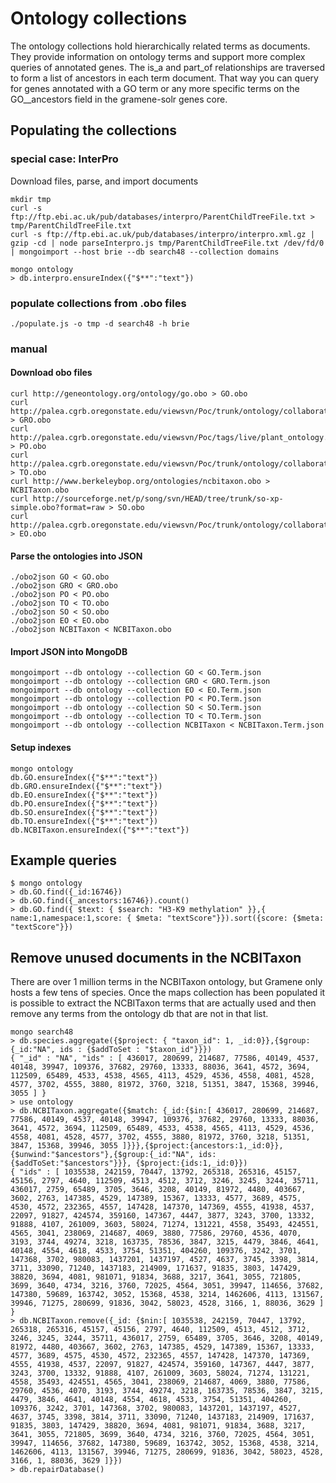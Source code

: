 # Ontology collections
The ontology collections hold hierarchically related terms as documents. They provide information on ontology terms and support more complex queries of annotated genes. The is_a and part_of relationships are traversed to form a list of ancestors in each term document. That way you can query for genes annotated with a GO term or any more specific terms on the GO__ancestors field in the gramene-solr genes core.
## Populating the collections
### special case: InterPro
Download files, parse, and import documents
```
mkdir tmp
curl -s ftp://ftp.ebi.ac.uk/pub/databases/interpro/ParentChildTreeFile.txt > tmp/ParentChildTreeFile.txt
curl -s ftp://ftp.ebi.ac.uk/pub/databases/interpro/interpro.xml.gz | gzip -cd | node parseInterpro.js tmp/ParentChildTreeFile.txt /dev/fd/0 | mongoimport --host brie --db search48 --collection domains

mongo ontology
> db.interpro.ensureIndex({"$**":"text"})
```
### populate collections from .obo files
```
./populate.js -o tmp -d search48 -h brie
```
### manual
#### Download obo files
```
curl http://geneontology.org/ontology/go.obo > GO.obo 
curl http://palea.cgrb.oregonstate.edu/viewsvn/Poc/trunk/ontology/collaborators_ontology/gramene/temporal_gramene.obo > GRO.obo
curl http://palea.cgrb.oregonstate.edu/viewsvn/Poc/tags/live/plant_ontology.obo > PO.obo
curl http://palea.cgrb.oregonstate.edu/viewsvn/Poc/trunk/ontology/collaborators_ontology/gramene/traits/trait.obo > TO.obo
curl http://www.berkeleybop.org/ontologies/ncbitaxon.obo > NCBITaxon.obo
curl http://sourceforge.net/p/song/svn/HEAD/tree/trunk/so-xp-simple.obo?format=raw > SO.obo
curl http://palea.cgrb.oregonstate.edu/viewsvn/Poc/trunk/ontology/collaborators_ontology/plant_environment/environment_ontology.obo > EO.obo
```
#### Parse the ontologies into JSON
```
./obo2json GO < GO.obo
./obo2json GRO < GRO.obo
./obo2json PO < PO.obo
./obo2json TO < TO.obo
./obo2json SO < SO.obo
./obo2json EO < EO.obo
./obo2json NCBITaxon < NCBITaxon.obo
```
#### Import JSON into MongoDB
```
mongoimport --db ontology --collection GO < GO.Term.json
mongoimport --db ontology --collection GRO < GRO.Term.json
mongoimport --db ontology --collection EO < EO.Term.json
mongoimport --db ontology --collection PO < PO.Term.json
mongoimport --db ontology --collection SO < SO.Term.json
mongoimport --db ontology --collection TO < TO.Term.json
mongoimport --db ontology --collection NCBITaxon < NCBITaxon.Term.json
```
#### Setup indexes
```
mongo ontology
db.GO.ensureIndex({"$**":"text"})
db.GRO.ensureIndex({"$**":"text"})
db.EO.ensureIndex({"$**":"text"})
db.PO.ensureIndex({"$**":"text"})
db.SO.ensureIndex({"$**":"text"})
db.TO.ensureIndex({"$**":"text"})
db.NCBITaxon.ensureIndex({"$**":"text"})
```
## Example queries
```
$ mongo ontology
> db.GO.find({_id:16746})
> db.GO.find({_ancestors:16746}).count()
> db.GO.find({ $text: { $search: "H3-K9 methylation" }},{ name:1,namespace:1,score: { $meta: "textScore"}}).sort({score: {$meta: "textScore"}})
```
## Remove unused documents in the NCBITaxon
There are over 1 million terms in the NCBITaxon ontology, but Gramene only hosts a few tens of species. Once the maps collection has been populated it is possible to extract the NCBITaxon terms that are actually used and then remove any terms from the ontology db that are not in that list.
```
mongo search48
> db.species.aggregate({$project: { "taxon_id": 1, _id:0}},{$group:{_id:"NA", ids : {$addToSet : "$taxon_id"}}})
{ "_id" : "NA", "ids" : [ 436017, 280699, 214687, 77586, 40149, 4537, 40148, 39947, 109376, 37682, 29760, 13333, 88036, 3641, 4572, 3694, 112509, 65489, 4533, 4538, 4565, 4113, 4529, 4536, 4558, 4081, 4528, 4577, 3702, 4555, 3880, 81972, 3760, 3218, 51351, 3847, 15368, 39946, 3055 ] }
> use ontology
> db.NCBITaxon.aggregate({$match: {_id:{$in:[ 436017, 280699, 214687, 77586, 40149, 4537, 40148, 39947, 109376, 37682, 29760, 13333, 88036, 3641, 4572, 3694, 112509, 65489, 4533, 4538, 4565, 4113, 4529, 4536, 4558, 4081, 4528, 4577, 3702, 4555, 3880, 81972, 3760, 3218, 51351, 3847, 15368, 39946, 3055 ]}}},{$project:{ancestors:1,_id:0}},{$unwind:"$ancestors"},{$group:{_id:"NA", ids: {$addToSet:"$ancestors"}}}, {$project:{ids:1,_id:0}})
{ "ids" : [ 1035538, 242159, 70447, 13792, 265318, 265316, 45157, 45156, 2797, 4640, 112509, 4513, 4512, 3712, 3246, 3245, 3244, 35711, 436017, 2759, 65489, 3705, 3646, 3208, 40149, 81972, 4480, 403667, 3602, 2763, 147385, 4529, 147389, 15367, 13333, 4577, 3689, 4575, 4530, 4572, 232365, 4557, 147428, 147370, 147369, 4555, 41938, 4537, 22097, 91827, 424574, 359160, 147367, 4447, 3877, 3243, 3700, 13332, 91888, 4107, 261009, 3603, 58024, 71274, 131221, 4558, 35493, 424551, 4565, 3041, 238069, 214687, 4069, 3880, 77586, 29760, 4536, 4070, 3193, 3744, 49274, 3218, 163735, 78536, 3847, 3215, 4479, 3846, 4641, 40148, 4554, 4618, 4533, 3754, 51351, 404260, 109376, 3242, 3701, 147368, 3702, 980083, 1437201, 1437197, 4527, 4637, 3745, 3398, 3814, 3711, 33090, 71240, 1437183, 214909, 171637, 91835, 3803, 147429, 38820, 3694, 4081, 981071, 91834, 3688, 3217, 3641, 3055, 721805, 3699, 3640, 4734, 3216, 3760, 72025, 4564, 3051, 39947, 114656, 37682, 147380, 59689, 163742, 3052, 15368, 4538, 3214, 1462606, 4113, 131567, 39946, 71275, 280699, 91836, 3042, 58023, 4528, 3166, 1, 88036, 3629 ] }
> db.NCBITaxon.remove({_id: {$nin:[ 1035538, 242159, 70447, 13792, 265318, 265316, 45157, 45156, 2797, 4640, 112509, 4513, 4512, 3712, 3246, 3245, 3244, 35711, 436017, 2759, 65489, 3705, 3646, 3208, 40149, 81972, 4480, 403667, 3602, 2763, 147385, 4529, 147389, 15367, 13333, 4577, 3689, 4575, 4530, 4572, 232365, 4557, 147428, 147370, 147369, 4555, 41938, 4537, 22097, 91827, 424574, 359160, 147367, 4447, 3877, 3243, 3700, 13332, 91888, 4107, 261009, 3603, 58024, 71274, 131221, 4558, 35493, 424551, 4565, 3041, 238069, 214687, 4069, 3880, 77586, 29760, 4536, 4070, 3193, 3744, 49274, 3218, 163735, 78536, 3847, 3215, 4479, 3846, 4641, 40148, 4554, 4618, 4533, 3754, 51351, 404260, 109376, 3242, 3701, 147368, 3702, 980083, 1437201, 1437197, 4527, 4637, 3745, 3398, 3814, 3711, 33090, 71240, 1437183, 214909, 171637, 91835, 3803, 147429, 38820, 3694, 4081, 981071, 91834, 3688, 3217, 3641, 3055, 721805, 3699, 3640, 4734, 3216, 3760, 72025, 4564, 3051, 39947, 114656, 37682, 147380, 59689, 163742, 3052, 15368, 4538, 3214, 1462606, 4113, 131567, 39946, 71275, 280699, 91836, 3042, 58023, 4528, 3166, 1, 88036, 3629 ]}})
> db.repairDatabase()
```

<!-- ## Setting up Solr cores for each collection
The solr subdirectory contains a script that will convert a stream of JSON documents exported from mongodb into a list of JSON documents that can be imported into solr. The schema.xml and solrconfig.xml files can be used to set up the core.
#### export and convert mongodb docs for solr
First do facet counts on the *_ancestors fields of the genes solr core. This is used to populate the _genes field in each core.
```
curl "http://data.gramene.org/search/genes?q=*:*&rows=0&facet=true&facet.field=GO_ancestors&facet.limit=-1&json.nl=map&facet.field=PO_ancestors&facet.field=NCBITaxon_ancestors&facet.field=interpro_ancestors"  > facet_counts.js
edit facet_counts.js so it is more like:
module.exports = {GO_ancestors:{},PO_ancestors:{}, etc}

mongoexport -d ontology -c GO | node ontology2solr.js /dev/fd/0 GO_ancestors > GO.json
mongoexport -d ontology -c PO | node ontology2solr.js /dev/fd/0 PO_ancestors > PO.json
mongoexport -d ontology -c NCBITaxon | node ontology2solr.js /dev/fd/0 NCBITaxon_ancestors > taxonomy.json
mongoexport -d ontology -c interpro | node ontology2solr.js /dev/fd/0 interpro_ancestors > interpro.json
```
#### import into a running solr instance
```
curl 'http://localhost:8983/solr/GO/update?commit=true' --data-binary @GO.json -H 'Content-type:application/json'
curl 'http://localhost:8983/solr/PO/update?commit=true' --data-binary @PO.json -H 'Content-type:application/json'
curl 'http://localhost:8983/solr/taxonomy/update?commit=true' --data-binary @taxonomy.json -H 'Content-type:application/json'
curl 'http://localhost:8983/solr/interpro/update?commit=true' --data-binary @interpro.json -H 'Content-type:application/json'
``` -->